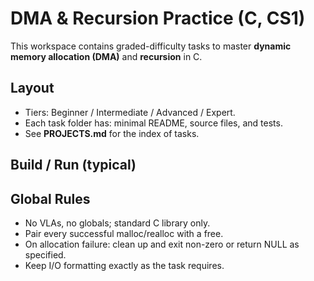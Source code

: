 ﻿# DMA & Recursion Practice (C, CS1)

This workspace contains graded-difficulty tasks to master **dynamic memory allocation (DMA)** and **recursion** in C.

## Layout
- Tiers: Beginner / Intermediate / Advanced / Expert.
- Each task folder has: minimal README, source files, and tests.
- See **PROJECTS.md** for the index of tasks.

## Build / Run (typical)

## Global Rules
- No VLAs, no globals; standard C library only.
- Pair every successful malloc/realloc with a free.
- On allocation failure: clean up and exit non-zero or return NULL as specified.
- Keep I/O formatting exactly as the task requires.
